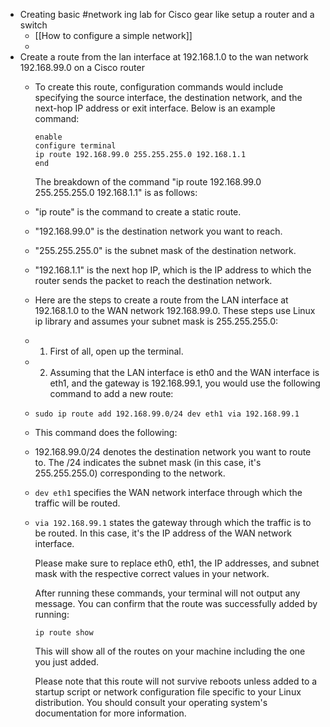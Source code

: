 - Creating basic #network ing lab for Cisco gear like setup a router and a switch
	- [[How to configure a simple network]]
	-
- Create a route from the lan interface at 192.168.1.0 to the wan network 192.168.99.0 on a Cisco router
	- To create this route, configuration commands would include specifying the source interface, the destination network, and the next-hop IP address or exit interface. Below is an example command:
	  
	  ```
	  enable
	  configure terminal
	  ip route 192.168.99.0 255.255.255.0 192.168.1.1 
	  end
	  ```
	  
	  The breakdown of the command "ip route 192.168.99.0 255.255.255.0 192.168.1.1" is as follows:
	- "ip route" is the command to create a static route.
	- "192.168.99.0" is the destination network you want to reach.
	- "255.255.255.0" is the subnet mask of the destination network.
	- "192.168.1.1" is the next hop IP, which is the IP address to which the router sends the packet to reach the destination network.
	- Here are the steps to create a route from the LAN interface at 192.168.1.0 to the WAN network 192.168.99.0. These steps use Linux ip library and assumes your subnet mask is 255.255.255.0:
	- 1. First of all, open up the terminal.
	- 2. Assuming that the LAN interface is eth0 and the WAN interface is eth1, and the gateway is 192.168.99.1, you would use the following command to add a new route:
	- ```
	  sudo ip route add 192.168.99.0/24 dev eth1 via 192.168.99.1
	  ```
	- This command does the following:
	- 192.168.99.0/24 denotes the destination network you want to route to. The /24 indicates the subnet mask (in this case, it's 255.255.255.0) corresponding to the network.
	- `dev eth1` specifies the WAN network interface through which the traffic will be routed.
	- `via 192.168.99.1` states the gateway through which the traffic is to be routed. In this case, it's the IP address of the WAN network interface.
	  
	  Please make sure to replace eth0, eth1, the IP addresses, and subnet mask with the respective correct values in your network. 
	  
	  After running these commands, your terminal will not output any message. You can confirm that the route was successfully added by running:
	  
	  ```
	  ip route show
	  ```
	  This will show all of the routes on your machine including the one you just added.
	  
	  Please note that this route will not survive reboots unless added to a startup script or network configuration file specific to your Linux distribution. You should consult your operating system's documentation for more information.